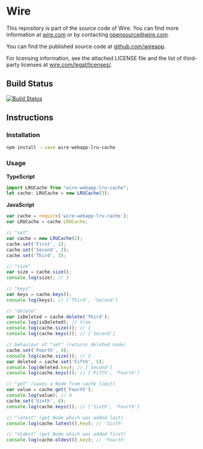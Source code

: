 # Wire

This repository is part of the source code of Wire. You can find more information at [wire.com](https://wire.com) or by contacting opensource@wire.com.

You can find the published source code at [github.com/wireapp](https://github.com/wireapp).

For licensing information, see the attached LICENSE file and the list of third-party licenses at [wire.com/legal/licenses/](https://wire.com/legal/licenses/).

## Build Status

[![Build Status](https://travis-ci.org/wireapp/wire-webapp-lru-cache.svg?branch=master)](https://travis-ci.org/wireapp/wire-webapp-lru-cache)

## Instructions

### Installation

```bash
npm install --save wire-webapp-lru-cache
```

### Usage

**TypeScript**

```typescript
import LRUCache from "wire-webapp-lru-cache";
let cache: LRUCache = new LRUCache(3);
```

**JavaScript**

```javascript
var cache = require('wire-webapp-lru-cache');
var LRUCache = cache.LRUCache;

// "set"
var cache = new LRUCache(2);
cache.set('First', 1);
cache.set('Second', 2);
cache.set('Third', 3);

// "size"
var size = cache.size();
console.log(size); // 2

// "keys"
var keys = cache.keys();
console.log(keys); // ['Third', 'Second']

// "delete"
var isDeleted = cache.delete('Third');
console.log(isDeleted); // true
console.log(cache.size()); // 1
console.log(cache.keys()); // ['Second']

// behaviour of "set" (returns deleted node)
cache.set('Fourth', 4);
console.log(cache.size()); // 2
var deleted = cache.set('Fifth', 5);
console.log(deleted.key); // ['Second']
console.log(cache.keys()); // ['Fifth', 'Fourth']

// "get" (saves a Node from cache limit)
var value = cache.get('Fourth');
console.log(value); // 4
cache.set('Sixth', 6);
console.log(cache.keys()); // ['Sixth', 'Fourth']

// "latest" (get Node which was added last)
console.log(cache.latest().key); // 'Sixth'

// "oldest" (get Node which was added first)
console.log(cache.oldest().key); // 'Fourth'
```
